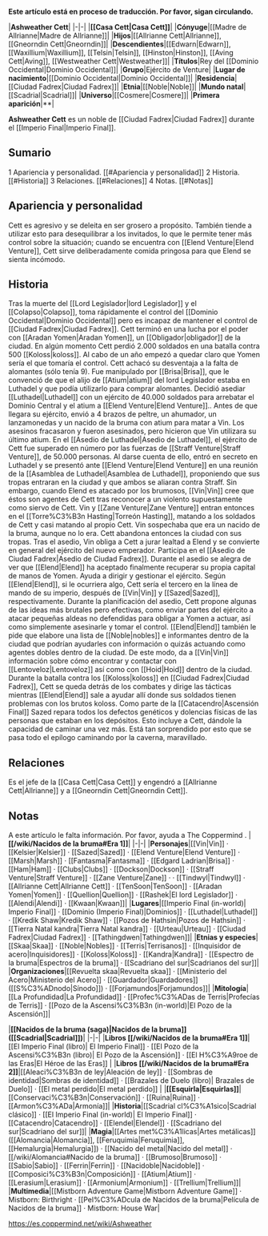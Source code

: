 **Este artículo está en proceso de traducción. Por favor, sigan circulando.**


|**Ashweather Cett**|
|-|-|
|**[[Casa Cett\|Casa Cett]]**|
|**Cónyuge**|[[Madre de Allrianne\|Madre de Allrianne]]|
|**Hijos**|[[Allrianne Cett\|Allrianne]], [[Gneorndin Cett\|Gneorndin]]|
|**Descendientes**|[[Edwarn\|Edwarn]], [[Waxillium\|Waxillium]], [[Telsin\|Telsin]], [[Hinston\|Hinston]], [[Aving Cett\|Aving]], [[Westweather Cett\|Westweather]]|
|**Títulos**|Rey del [[Dominio Occidental\|Dominio Occidental]]|
|**Grupo**|Ejército de Venture|
|**Lugar de nacimiento**|[[Dominio Occidental\|Dominio Occidental]]|
|**Residencia**|[[Ciudad Fadrex\|Ciudad Fadrex]]|
|**Etnia**|[[Noble\|Noble]]|
|**Mundo natal**|[[Scadrial\|Scadrial]]|
|**Universo**|[[Cosmere\|Cosmere]]|
|**Primera aparición**|**|

**Ashweather Cett** es un noble de [[Ciudad Fadrex\|Ciudad Fadrex]] durante el [[Imperio Final\|Imperio Final]].

## Sumario

1 Apariencia y personalidad. [[#Apariencia y personalidad]] 
2 Historia. [[#Historia]] 
3 Relaciones. [[#Relaciones]] 
4 Notas. [[#Notas]] 


## Apariencia y personalidad
Cett es agresivo y se deleita en ser grosero a propósito. También tiende a utilizar esto para desequilibrar a los invitados, lo que le permite tener más control sobre la situación; cuando se encuentra con [[Elend Venture\|Elend Venture]], Cett sirve deliberadamente comida pringosa para que Elend se sienta incómodo.

## Historia
Tras la muerte del [[Lord Legislador\|lord Legislador]] y el [[Colapso\|Colapso]], toma rápidamente el control del [[Dominio Occidental\|Dominio Occidental]] pero es incapaz de mantener el control de [[Ciudad Fadrex\|Ciudad Fadrex]]. Cett terminó en una lucha por el poder con [[Aradan Yomen\|Aradan Yomen]], un [[Obligador\|obligador]] de la ciudad. En algún momento Cett perdió 2.000 soldados en una batalla contra 500 [[Koloss\|koloss]]. Al cabo de un año empezó a quedar claro que Yomen sería el que tomaría el control. Cett achacó su desventaja a la falta de alomantes (sólo tenía 9). Fue manipulado por [[Brisa\|Brisa]], que le convenció de que el alijo de [[Atium\|atium]] del lord Legislador estaba en Luthadel y que podía utilizarlo para comprar alomantes. Decidió asediar [[Luthadel\|Luthadel]] con un ejército de 40.000 soldados para arrebatar el Dominio Central y el atium a [[Elend Venture\|Elend Venture]].. Antes de que llegara su ejército, envió a 4 brazos de peltre, un ahumador, un lanzamonedas y un nacido de la bruma con atium para matar a Vin. Los asesinos fracasaron y fueron asesinados, pero hicieron que Vin utilizara su último atium.
En el [[Asedio de Luthadel\|Asedio de Luthadel]], el ejército de Cett fue superado en número por las fuerzas de [[Straff Venture\|Straff Venture]], de 50.000 personas. Al darse cuenta de ello, entró en secreto en Luthadel y se presentó ante [[Elend Venture\|Elend Venture]] en una reunión de la [[Asamblea de Luthadel\|Asamblea de Luthadel]], proponiendo que sus tropas entraran en la ciudad y que ambos se aliaran contra Straff. Sin embargo, cuando Elend es atacado por los brumosos, [[Vin\|Vin]] cree que éstos son agentes de Cett tras reconocer a un violento supuestamente como siervo de Cett. Vin y [[Zane Venture\|Zane Venture]] entran entonces en el [[Torre%C3%B3n Hasting\|Torreón Hasting]], matando a los soldados de Cett y casi matando al propio Cett. Vin sospechaba que era un nacido de la bruma, aunque no lo era. Cett abandona entonces la ciudad con sus tropas.
Tras el asedio, Vin obliga a Cett a jurar lealtad a Elend y se convierte en general del ejército del nuevo emperador.  Participa en el [[Asedio de Ciudad Fadrex\|Asedio de Ciudad Fadrex]].
Durante el asedio se alegra de ver que [[Elend\|Elend]] ha aceptado finalmente recuperar su propia capital de manos de Yomen. Ayuda a dirigir y gestionar el ejército. Según [[Elend\|Elend]], si le ocurriera algo, Cett sería el tercero en la línea de mando de su imperio, después de [[Vin\|Vin]] y [[Sazed\|Sazed]], respectivamente.
Durante la planificación del asedio, Cett propone algunas de las ideas más brutales pero efectivas, como enviar partes del ejército a atacar pequeñas aldeas no defendidas para obligar a Yomen a actuar, así como simplemente asesinarle y tomar el control. [[Elend\|Elend]] también le pide que elabore una lista de [[Noble\|nobles]] e informantes dentro de la ciudad que podrían ayudarles con información o quizás actuando como agentes dobles dentro de la ciudad. De este modo, da a [[Vin\|Vin]] información sobre cómo encontrar y contactar con [[Lentoveloz\|Lentoveloz]] así como con [[Hoid\|Hoid]] dentro de la ciudad.
Durante la batalla contra los [[Koloss\|koloss]] en [[Ciudad Fadrex\|Ciudad Fadrex]], Cett se queda detrás de los combates y dirige las tácticas mientras [[Elend\|Elend]] sale a ayudar allí donde sus soldados tienen problemas con los brutos koloss.
Como parte de la [[Catacendro\|Ascensión Final]] Sazed repara todos los defectos genéticos y dolencias físicas de las personas que estaban en los depósitos. Esto incluye a Cett, dándole la capacidad de caminar una vez más. Está tan sorprendido por esto que se pasa todo el epílogo caminando por la caverna, maravillado.

## Relaciones
Es el jefe de la [[Casa Cett\|Casa Cett]] y engendró a [[Allrianne Cett\|Allrianne]] y a [[Gneorndin Cett\|Gneorndin Cett]].

## Notas

A este artículo le falta información. Por favor, ayuda a The Coppermind .
|**[[/wiki/Nacidos de la bruma#Era 1]]**|
|-|-|
|**Personajes**|[[Vin\|Vin]] · [[Kelsier\|Kelsier]] · [[Sazed\|Sazed]] · [[Elend Venture\|Elend Venture]] · [[Marsh\|Marsh]] · [[Fantasma\|Fantasma]] · [[Edgard Ladrian\|Brisa]] · [[Ham\|Ham]] · [[Clubs\|Clubs]] · [[Dockson\|Dockson]] · [[Straff Venture\|Straff Venture]] · [[Zane Venture\|Zane]] ·  · [[Tindwyl\|Tindwyl]] · [[Allrianne Cett\|Allrianne Cett]] · [[TenSoon\|TenSoon]] · [[Aradan Yomen\|Yomen]] · [[Quellion\|Quellion]] · [[Rashek\|El lord Legislador]] · [[Alendi\|Alendi]] · [[Kwaan\|Kwaan]]|
|**Lugares**|[[Imperio Final (in-world)\| Imperio Final]] · [[Dominio (Imperio Final)\|Dominios]] · [[Luthadel\|Luthadel]] · [[Kredik Shaw\|Kredik Shaw]] · [[Pozos de Hathsin\|Pozos de Hathsin]] · [[Tierra Natal kandra\|Tierra Natal kandra]] · [[Urteau\|Urteau]] · [[Ciudad Fadrex\|Ciudad Fadrex]] · [[Tathingdwen\|Tathingdwen]]|
|**Etnias y especies**|[[Skaa\|Skaa]] · [[Noble\|Nobles]] · [[Terris\|Terrisanos]] · [[Inquisidor de acero\|Inquisidores]] · [[Koloss\|Koloss]] · [[Kandra\|Kandra]] · [[Espectro de la bruma\|Espectros de la bruma]] · [[Scadriano del sur\|Scadrianos del sur]]|
|**Organizaciones**|[[Revuelta skaa\|Revuelta skaa]] · [[Ministerio del Acero\|Ministerio del Acero]] · [[Guardador\|Guardadores]] ([[S%C3%ADnodo\|Sínodo]]) · [[Forjamundos\|Forjamundos]]|
|**Mitología**|[[La Profundidad\|La Profundidad]] · [[Profec%C3%ADas de Terris\|Profecías de Terris]] · [[Pozo de la Ascensi%C3%B3n (in-world)\|El Pozo de la Ascensión]]|

|**[[Nacidos de la bruma (saga)\|Nacidos de la bruma]] ([[Scadrial\|Scadrial]])**|
|-|-|
|**Libros [[/wiki/Nacidos de la bruma#Era 1]]**|[[El Imperio Final (libro)\| El Imperio Final]] · [[El Pozo de la Ascensi%C3%B3n (libro)\| El Pozo de la Ascensión]] · [[El H%C3%A9roe de las Eras\|El Héroe de las Eras]] |
|**Libros [[/wiki/Nacidos de la bruma#Era 2]]**|[[Aleaci%C3%B3n de ley\|Aleación de ley]] · [[Sombras de identidad\|Sombras de identidad]] · [[Brazales de Duelo (libro)\| Brazales de Duelo]] · [[El metal perdido\|El metal perdido]]  |
|**[[Esquirla\|Esquirlas]]**|[[Conservaci%C3%B3n\|Conservación]] · [[Ruina\|Ruina]] · [[Armon%C3%ADa\|Armonía]]|
|**Historia**|[[Scadrial cl%C3%A1sico\|Scadrial clásico]] · [[El Imperio Final (in-world)\| El Imperio Final]] · [[Catacendro\|Catacendro]] · [[Elendel\|Elendel]] · [[Scadriano del sur\|Scadriano del sur]]|
|**Magia**|[[Artes met%C3%A1licas\|Artes metálicas]] ([[Alomancia\|Alomancia]], [[Feruquimia\|Feruquimia]], [[Hemalurgia\|Hemalurgia]]) · [[Nacido del metal\|Nacido del metal]] · [[/wiki/Alomancia#Nacido de la bruma]] · [[Brumoso\|Brumoso]] · [[Sabio\|Sabio]] · [[Ferrin\|Ferrin]] · [[Nacidoble\|Nacidoble]] · [[Composici%C3%B3n\|Composición]] · [[Atium\|Atium]] · [[Lerasium\|Lerasium]] · [[Armonium\|Armonium]] · [[Trellium\|Trellium]]|
|**Multimedia**|[[Mistborn Adventure Game\|Mistborn Adventure Game‎‎]] · Mistborn: Birthright · [[Pel%C3%ADcula de Nacidos de la bruma\|Película de Nacidos de la bruma]] · Mistborn: House War|



https://es.coppermind.net/wiki/Ashweather